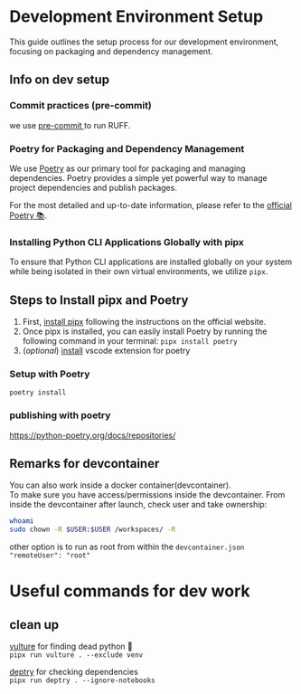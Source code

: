 # Development Environment Setup

This guide outlines the setup process for our development environment, focusing on packaging and dependency management.
## Info on dev setup
### Commit practices (pre-commit)
we use [pre-commit ](https://pre-commit.com/)to run RUFF. 
### Poetry for Packaging and Dependency Management

We use [Poetry](https://python-poetry.org/docs/main/#installation) as our primary tool for packaging and managing dependencies. Poetry provides a simple yet powerful way to manage project dependencies and publish packages.

For the most detailed and up-to-date information, please refer to the [official Poetry 📚](https://python-poetry.org/docs/main/#installation).

### Installing Python CLI Applications Globally with pipx

To ensure that Python CLI applications are installed globally on your system while being isolated in their own virtual environments, we utilize `pipx`.

## Steps to Install pipx and Poetry

1. First, [install pipx](https://pipx.pypa.io/stable/installation/) following the instructions on the official website.
2. Once pipx is installed, you can easily install Poetry by running the following command in your terminal:
        ```pipx install poetry```
3. (*optional*) [install](vscode:extension/zeshuaro.vscode-python-poetry) vscode extension for poetry
### Setup with Poetry
```shell
poetry install
```
### publishing with poetry
https://python-poetry.org/docs/repositories/
## Remarks for devcontainer

You can also work inside a docker container(devcontainer).  
To make sure you have access/permissions inside the devcontainer.
From inside the devcontainer after launch, check user and take ownership:

```bash
whoami
sudo chown -R $USER:$USER /workspaces/ -R
```

other option is to run as root from within the `devcontainer.json` `"remoteUser": "root"`

# Useful commands for dev work
## clean up
[vulture](https://github.com/jendrikseipp/vulture) for finding dead python 🐍      
```pipx run vulture . --exclude venv```

[deptry](https://github.com/fpgmaas/deptry) for checking dependencies   
```pipx run deptry . --ignore-notebooks```